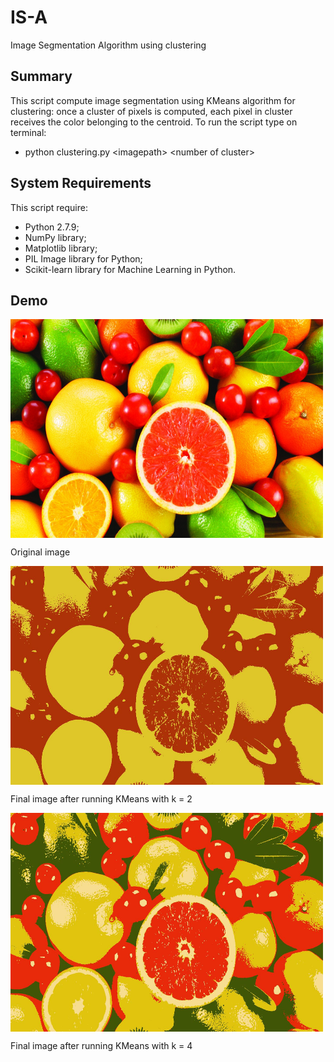 # IS-A #
Image Segmentation Algorithm using clustering

## Summary ##
This script compute image segmentation using KMeans algorithm for clustering: once a cluster of pixels is computed,
each pixel in cluster receives the color belonging to the centroid.
To run the script type on terminal: 

* python clustering.py \<imagepath\> \<number of cluster\>

## System Requirements ##
This script require:
* Python 2.7.9;
* NumPy library;
* Matplotlib library;
* PIL Image library for Python;
* Scikit-learn library for Machine Learning in Python.

## Demo ##
<div>
    <img src="https://github.com/nicoladileo/IS-A/blob/master/fruit.jpg" align="center" height="350" width="500">
    <p>Original image</p>
</div>

<div>
    <img src="https://github.com/nicoladileo/IS-A/blob/master/cluster_2_fruit.jpg" align="center" height="350" width="500">
    <p>Final image after running KMeans with k = 2</p>
</div>

<div>
    <img src="https://github.com/nicoladileo/IS-A/blob/master/cluster_4_fruit.jpg" align="center" height="350" width="500">
    <p>Final image after running KMeans with k = 4</p>
</div>


